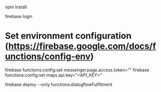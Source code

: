 npm install

firebase login

# Set environment configuration (https://firebase.google.com/docs/functions/config-env)
firebase functions:config:set messenger.page.access.token="<TOKEN>"
firebase functions:config:set maps.api.key="<API_KEY>"

firebase deploy --only functions:dialogflowFulfillment
